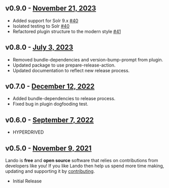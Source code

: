 ## v0.9.0 - [November 21, 2023](https://github.com/lando/solr/releases/tag/v0.9.0)
* Added support for Solr 9.x [#40](https://github.com/lando/solr/pull/40)
* Isolated testing to Solr [#40](https://github.com/lando/solr/pull/40)
* Refactored plugin structure to the modern style [#41](https://github.com/lando/solr/pull/41)

## v0.8.0 - [July 3, 2023](https://github.com/lando/solr/releases/tag/v0.8.0)
  * Removed bundle-dependencies and version-bump-prompt from plugin.
  * Updated package to use prepare-release-action.
  * Updated documentation to reflect new release process.

## v0.7.0 - [December 12, 2022](https://github.com/lando/solr/releases/tag/v0.7.0)
  * Added bundle-dependencies to release process.
  * Fixed bug in plugin dogfooding test.

## v0.6.0 - [September 7, 2022](https://github.com/lando/solr/releases/tag/v0.6.0)

* HYPERDRIVED

## v0.5.0 - [November 9, 2021](https://github.com/lando/solr/releases/tag/v0.5.0)

Lando is **free** and **open source** software that relies on contributions from developers like you! If you like Lando then help us spend more time making, updating and supporting it by [contributing](https://github.com/sponsors/lando).

* Initial Release
